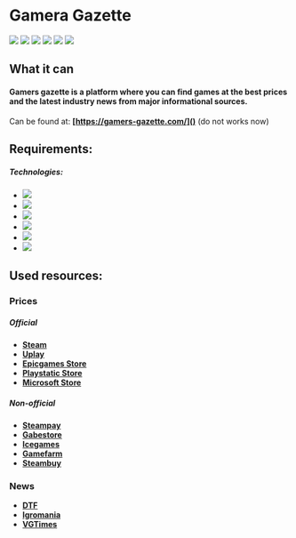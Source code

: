 
# Gamera Gazette
![](https://img.shields.io/badge/python-v.3.8-orange)  ![](https://img.shields.io/badge/django-3.1.14-green) ![](https://img.shields.io/badge/-selenium-ff69b4) ![](https://img.shields.io/badge/-celery-eb6363) ![](https://img.shields.io/badge/-postgresql-4788ff) ![](https://img.shields.io/badge/-docker-4f75ff)


## What it can

#### Gamers gazette is a platform where you can find games at the best prices and the latest industry news from major informational sources.
Сan be found at: **[https://gamers-gazette.com/]()** (do not works now)

## Requirements:
##### Technologies:
- ![](https://img.shields.io/badge/python-v.3.8+-orange)  
-  ![](https://img.shields.io/badge/django-3.1.14-green)
 - ![](https://img.shields.io/badge/-selenium-ff69b4)
 - ![](https://img.shields.io/badge/-celery-eb6363)
 - ![](https://img.shields.io/badge/-postgresql-4788ff)
 - ![](https://img.shields.io/badge/-docker-4f75ff)

## Used resources:

### Prices 
##### Official
 - **[Steam](https://store.steampowered.com/)**
 - **[Uplay](https://store.ubi.com/)**
 - **[Epicgames Store](https://www.epicgames.com/)**
 - **[Playstatic Store](https://store.playstation.com/)**
 - **[Microsoft Store](https://www.microsoft.com/)**

##### Non-official
 - **[Steampay](https://steampay.com/)**
 - **[Gabestore](https://gabestore.ru/)**
 - **[Icegames](https://icegames.store/)**
 - **[Gamefarm](https://gamefarm.ru/)**
 - **[Steambuy](https://steambuy.com/)**

### News
 - **[DTF](https://dtf.ru/)**
 - **[Igromania](https://www.igromania.ru/)**
 - **[VGTimes](https://www.vgtimes.ru/)**
